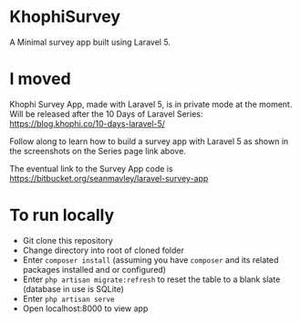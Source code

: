 # KhophiSurvey

A Minimal survey app built using Laravel 5.

# I moved

Khophi Survey App, made with Laravel 5, is in private mode at the moment. Will be released after the 10 Days of Laravel Series: https://blog.khophi.co/10-days-laravel-5/

Follow along to learn how to build a survey app with Laravel 5 as shown in the screenshots on the Series page link above.

The eventual link to the Survey App code is https://bitbucket.org/seanmavley/laravel-survey-app

# To run locally

 - Git clone this repository
 - Change directory into root of cloned folder
 - Enter `composer install` (assuming you have `composer` and its related packages installed and or configured)
 - Enter `php artisan migrate:refresh` to reset the table to a blank slate (database in use is SQLite)
 - Enter `php artisan serve`
 - Open localhost:8000 to view app